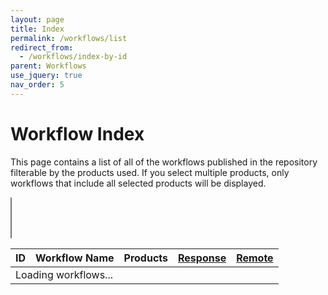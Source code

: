 ```yaml
---
layout: page
title: Index
permalink: /workflows/list
redirect_from:
  - /workflows/index-by-id
parent: Workflows
use_jquery: true
nav_order: 5
---
```


# Workflow Index
This page contains a list of all of the workflows published in the repository filterable by the products used. If you select multiple products, only workflows that include all selected products will be displayed.

<div id="sx-workflows">
	<div style="margin-bottom: 15px;">
		<select id="sx-workflow-products" name="products[]" multiple="multiple"></select>
	</div>
	<table>
		<thead>
			<tr>
				<th style="text-align: left">ID</th>
				<th style="text-align: left">Workflow Name</th>
				<th style="text-align: left">Products</th>
				<th style="text-align: left">
					<a href="{{ site.baseurl }}/workflows/response">Response</a>
				</th>
				<th style="text-align: left">
					<a href="{{ site.baseurl }}/remote">Remote</a>
				</th>
			</tr>
		</thead>
		<tbody id="sx-workflow-table">
			<tr id="sx-workflows-loading">
				<td colspan="5">Loading workflows...</td>
			</tr>
			<tr id="sx-workflows-none" style="display: none;">
				<td colspan="5">No workflows have that combination of products</td>
			</tr>
		</tbody>
	</table>
</div>

<script>
	$(document).ready(function()
	{
		$('#sx-workflow-products').select2({
			'placeholder': 'Select one or more products'
		});
		
		$('#sx-workflow-products').change(function(event)
		{
			var selectedProducts = [];
			
			$('#sx-workflow-products').select2('data').forEach(function(item)
			{
				if(!selectedProducts.includes(item.id)) selectedProducts.push(item.id);
			});
			
			if(selectedProducts.length == 0)
			{
				$('.sx-workflow-row').show();
				return false;
			}
			
			$('.sx-workflow-row').each(function()
			{
				var inCommon = $(this).data('products').filter(product => selectedProducts.includes(product));
				
				if(inCommon.length == selectedProducts.length)
				{
					$(this).show();
				}
				else
				{
					$(this).hide();
				}
			});
			
			if($('.sx-workflow-row:visible').length == 0)
			{
				$('#sx-workflows-none').show();
			}
			else
			{
				$('#sx-workflows-none').hide();
			}
			
			return false;
		});
		
		$.get('{{ site.baseurl }}/workflows/workflows.json', function(data)
		{
			var allProducts = [];
			
			data.forEach(function(workflow)
			{
				var products = [];
				
				workflow.products.forEach(function(product)
				{
					if(!allProducts.includes(product)) allProducts.push(product);
					
					products.push(product);
				});
				
				products.sort();
				
				var newRow = $('<tr id="w-' + workflow.id + '" class="sx-workflow-row">\
									<td>' + workflow.id + '</td>\
									<td>\
										<a href="{{ site.baseurl }}/workflows/' + workflow.id + '">' + workflow.title + '</a>\
									</td>\
									<td>' + products.join(', ') + '</td>\
									<td>\
										<i class="fas fa-' + (workflow.response_workflow ? 'check' : 'times') + '"></i>\
									</td>\
									<td>\
										<i class="fas fa-' + (workflow.remote_connector ? 'check' : 'times') + '"></i>\
									</td>\
								</tr>');
				
				$('#sx-workflow-table').append(newRow);
				
				$('#sx-workflow-table #w-' + workflow.id).data('products', products);
				$('#sx-workflow-table #w-' + workflow.id).data('response', workflow.response_workflow);
				$('#sx-workflow-table #w-' + workflow.id).data('remote', workflow.remote_connector);
			});
			
			allProducts.sort();
			
			allProducts.forEach(function(product)
			{
				$('#sx-workflow-products').append(new Option(product, product, false, false)).trigger('change');
			});
			
			$('#sx-workflows-loading').hide();
		}, 'json');
	});
</script>